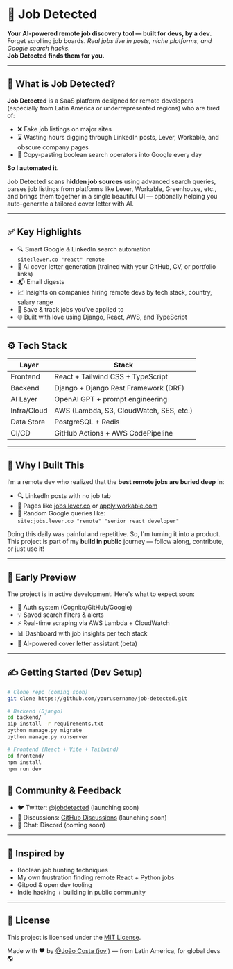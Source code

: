 # 👀 Job Detected

**Your AI-powered remote job discovery tool — built for devs, by a dev.**  
Forget scrolling job boards. *Real jobs live in posts, niche platforms, and Google search hacks.*  
**Job Detected finds them for you.**

---

## 🧠 What is Job Detected?

**Job Detected** is a SaaS platform designed for remote developers (especially from Latin America or underrepresented regions) who are tired of:

- ❌ Fake job listings on major sites  
- ⌛ Wasting hours digging through LinkedIn posts, Lever, Workable, and obscure company pages  
- 🧠 Copy-pasting boolean search operators into Google every day  

**So I automated it.**

Job Detected scans **hidden job sources** using advanced search queries, parses job listings from platforms like Lever, Workable, Greenhouse, etc., and brings them together in a single beautiful UI — optionally helping you auto-generate a tailored cover letter with AI.

---

## ✅ Key Highlights

- 🔍 Smart Google & LinkedIn search automation  
  `site:lever.co "react" remote`
- 🧠 AI cover letter generation (trained with your GitHub, CV, or portfolio links)
- 📬 Email digests
- 📈 Insights on companies hiring remote devs by tech stack, country, salary range
- 📎 Save & track jobs you’ve applied to
- 🌐 Built with love using Django, React, AWS, and TypeScript

---

## ⚙️ Tech Stack

| Layer        | Stack                                   |
|--------------|-----------------------------------------|
| Frontend     | React + Tailwind CSS + TypeScript       |
| Backend      | Django + Django Rest Framework (DRF)    |
| AI Layer     | OpenAI GPT + prompt engineering         |
| Infra/Cloud  | AWS (Lambda, S3, CloudWatch, SES, etc.) |
| Data Store   | PostgreSQL + Redis                      |
| CI/CD        | GitHub Actions + AWS CodePipeline       |

---

## 🚀 Why I Built This

I’m a remote dev who realized that the **best remote jobs are buried deep** in:

- 🔍 LinkedIn posts with no job tab
- 🔗 Pages like [jobs.lever.co](https://jobs.lever.co) or [apply.workable.com](https://apply.workable.com)
- 🧠 Random Google queries like:  
  `site:jobs.lever.co "remote" "senior react developer"`

Doing this daily was painful and repetitive. So, I'm turning it into a product.  
This project is part of my **build in public** journey — follow along, contribute, or just use it!

---

## 🧪 Early Preview

The project is in active development. Here's what to expect soon:

- 🔐 Auth system (Cognito/GitHub/Google)
- 💡 Saved search filters & alerts
- ⚡ Real-time scraping via AWS Lambda + CloudWatch
- 📊 Dashboard with job insights per tech stack
- 📎 AI-powered cover letter assistant (beta)

---

## ✍️ Getting Started (Dev Setup)

```bash
# Clone repo (coming soon)
git clone https://github.com/yourusername/job-detected.git

# Backend (Django)
cd backend/
pip install -r requirements.txt
python manage.py migrate
python manage.py runserver

# Frontend (React + Vite + Tailwind)
cd frontend/
npm install
npm run dev

```

## 💬 Community & Feedback

- 🐦 Twitter: [@jobdetected](https://twitter.com/jobdetected) (launching soon)
- 💬 Discussions: [GitHub Discussions](https://github.com/JOAOSC17/job-detected/discussions) (launching soon)
- 💬 Chat: Discord (coming soon)

---

## 🧩 Inspired by

- Boolean job hunting techniques
- My own frustration finding remote React + Python jobs
- Gitpod & open dev tooling
- Indie hacking + building in public community

---

## 📌 License

This project is licensed under the [MIT License](LICENSE).


Made with ❤️ by [@João Costa (jovi)](https://x.com/itsjovi_dev) — from Latin America, for global devs 🌎